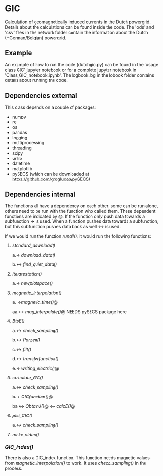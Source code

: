 # GIC
Calculation of geomagnetically induced currents in the Dutch powergrid. Details about the calculations can be found inside the code. The 'ods' and 'csv' files in the network folder contain the information about the Dutch (+German/Belgian) powergrid.

## Example
An example of how to run the code (dutchgic.py) can be found in the 'usage class GIC' jupyter notebook or for a complete jupyter notebook in 'Class_GIC_notebook.ipynb'. The logbook.log in the lobook folder contains details about running the code.

## Dependencies external
This class depends on a couple of packages:
- numpy
- re
- os
- pandas
- logging
- multiprocessing
- threading
- scipy
- urllib
- datetime
- matplotlib
- pySECS (which can be downloaded at https://github.com/greglucas/pySECS)

## Dependencies internal
The functions all have a dependency on each other; some can be run alone, others need to be run with the function who called them. These dependent functions are indicated by @. If the function only push data towards a subfunction &rarr; is used. When a function pushes data towards a subfunction, but this subfunction pushes data back as well &harr; is used.

If we would run the function *runall()*, it would run the following functions:
1. *standard_download()*

   a.&rarr; *download_data()* 
   
   b.&harr; *find_quiet_data()*
   
2. *iteratestation()*

   a.&rarr; *newplotspace()*
   
3. *magnetic_interpolation()*

   a. &rarr;*magnetic_time()*@
   
      aa.&harr; *mag_interpolate()*@ NEEDS pySECS package here!
      
4. *BtoE()*

   a.&harr; *check_sampling()*
   
   b.&harr; *Parzen()*
   
   c.&harr; *filt()*
   
   d.&harr; *transferfunction()*
   
   e.&rarr; *writing_electric()*@
   
5. *calculate_GIC()*

   a.&harr; *check_sampling()*
   
   b.&rarr; *GICfunction()*@
   
      ba.&harr; *ObtainJ()*@ &harr; *calcE()*@
         
6. *plot_GIC()*
 
   a.&harr; *check_sampling()*
    
7. *make_video()*
 

### *GIC_index()*
There is also a GIC_index function. This function needs magnetic values from *magnetic_interpolation()* to work. It uses *check_sampling()* in the process.
